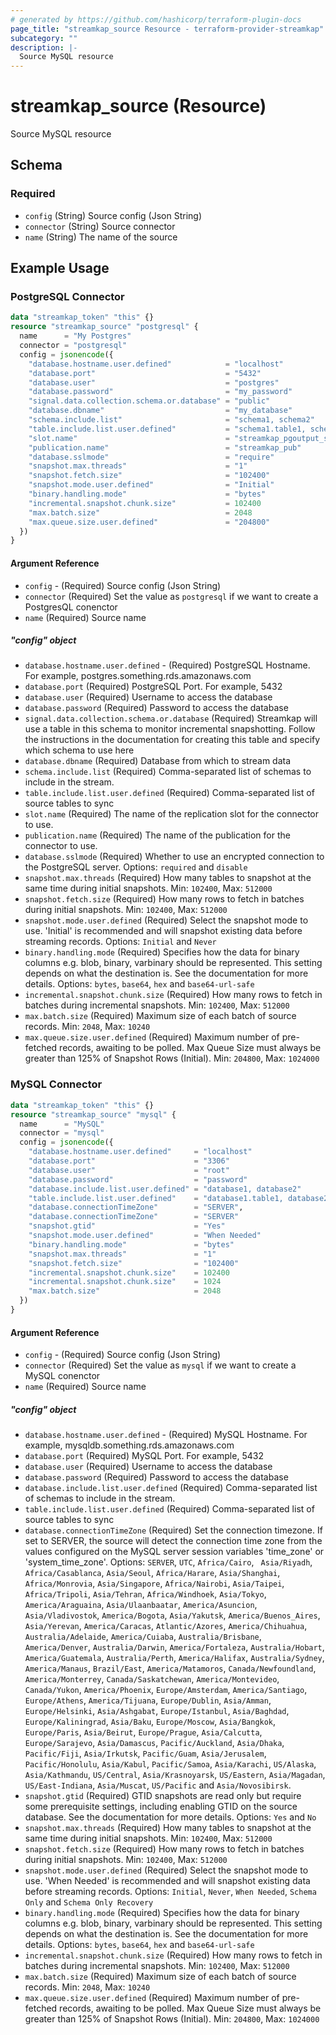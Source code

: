 ```yaml
---
# generated by https://github.com/hashicorp/terraform-plugin-docs
page_title: "streamkap_source Resource - terraform-provider-streamkap"
subcategory: ""
description: |-
  Source MySQL resource
---
```


# streamkap_source (Resource)

Source MySQL resource

<!-- schema generated by tfplugindocs -->

## Schema

### Required

- `config` (String) Source config (Json String)
- `connector` (String) Source connector
- `name` (String) The name of the source

<!-- Example -->

## Example Usage

### PostgreSQL Connector

```terraform
data "streamkap_token" "this" {}
resource "streamkap_source" "postgresql" {
  name      = "My Postgres"
  connector = "postgresql"
  config = jsonencode({
    "database.hostname.user.defined"            = "localhost"
    "database.port"                             = "5432"
    "database.user"                             = "postgres"
    "database.password"                         = "my_password"
    "signal.data.collection.schema.or.database" = "public"
    "database.dbname"                           = "my_database"
    "schema.include.list"                       = "schema1, schema2"
    "table.include.list.user.defined"           = "schema1.table1, schema2.table2, schema2.table3"
    "slot.name"                                 = "streamkap_pgoutput_slot"
    "publication.name"                          = "streamkap_pub"
    "database.sslmode"                          = "require"
    "snapshot.max.threads"                      = "1"
    "snapshot.fetch.size"                       = "102400"
    "snapshot.mode.user.defined"                = "Initial"
    "binary.handling.mode"                      = "bytes"
    "incremental.snapshot.chunk.size"           = 102400
    "max.batch.size"                            = 2048
    "max.queue.size.user.defined"               = "204800"
  })
}
```

#### Argument Reference

- `config` - (Required) Source config (Json String)
- `connector` (Required) Set the value as `postgresql` if we want to create a PostgresQL conenctor
- `name` (Required) Source name

##### "config" object

- `database.hostname.user.defined` - (Required) PostgreSQL Hostname. For example, postgres.something.rds.amazonaws.com
- `database.port` (Required) PostgreSQL Port. For example, 5432
- `database.user` (Required) Username to access the database
- `database.password` (Required) Password to access the database
- `signal.data.collection.schema.or.database` (Required) Streamkap will use a table in this schema to monitor incremental snapshotting. Follow the instructions in the documentation for creating this table and specify which schema to use here
- `database.dbname` (Required) Database from which to stream data
- `schema.include.list` (Required) Comma-separated list of schemas to include in the stream.
- `table.include.list.user.defined` (Required) Comma-separated list of source tables to sync
- `slot.name` (Required) The name of the replication slot for the connector to use.
- `publication.name` (Required) The name of the publication for the connector to use.
- `database.sslmode` (Required) Whether to use an encrypted connection to the PostgreSQL server. Options: `required` and `disable`
- `snapshot.max.threads` (Required) How many tables to snapshot at the same time during initial snapshots. Min: `102400`, Max: `512000`
- `snapshot.fetch.size` (Required) How many rows to fetch in batches during initial snapshots. Min: `102400`, Max: `512000`
- `snapshot.mode.user.defined` (Required) Select the snapshot mode to use. 'Initial' is recommended and will snapshot existing data before streaming records. Options: `Initial` and `Never`
- `binary.handling.mode` (Required) Specifies how the data for binary columns e.g. blob, binary, varbinary should be represented. This setting depends on what the destination is. See the documentation for more details. Options: `bytes`, `base64`, `hex` and `base64-url-safe`
- `incremental.snapshot.chunk.size` (Required) How many rows to fetch in batches during incremental snapshots. Min: `102400`, Max: `512000`
- `max.batch.size` (Required) Maximum size of each batch of source records. Min: `2048`, Max: `10240`
- `max.queue.size.user.defined` (Required) Maximum number of pre-fetched records, awaiting to be polled. Max Queue Size must always be greater than 125% of Snapshot Rows (Initial). Min: `204800`, Max: `1024000`

### MySQL Connector

```terraform
data "streamkap_token" "this" {}
resource "streamkap_source" "mysql" {
  name      = "MySQL"
  connector = "mysql"
  config = jsonencode({
    "database.hostname.user.defined"     = "localhost"
    "database.port"                      = "3306"
    "database.user"                      = "root"
    "database.password"                  = "password"
    "database.include.list.user.defined" = "database1, database2"
    "table.include.list.user.defined"    = "database1.table1, database2.table2",
    "database.connectionTimeZone"        = "SERVER",
    "database.connectionTimeZone"        = "SERVER"
    "snapshot.gtid"                      = "Yes"
    "snapshot.mode.user.defined"         = "When Needed"
    "binary.handling.mode"               = "bytes"
    "snapshot.max.threads"               = "1"
    "snapshot.fetch.size"                = "102400"
    "incremental.snapshot.chunk.size"    = 102400
    "incremental.snapshot.chunk.size"    = 1024
    "max.batch.size"                     = 2048
  })
}
```

#### Argument Reference

- `config` - (Required) Source config (Json String)
- `connector` (Required) Set the value as `mysql` if we want to create a MySQL conenctor
- `name` (Required) Source name

##### "config" object

- `database.hostname.user.defined` - (Required) MySQL Hostname. For example, mysqldb.something.rds.amazonaws.com
- `database.port` (Required) MySQL Port. For example, 5432
- `database.user` (Required) Username to access the database
- `database.password` (Required) Password to access the database
- `database.include.list.user.defined` (Required) Comma-separated list of schemas to include in the stream.
- `table.include.list.user.defined` (Required) Comma-separated list of source tables to sync
- `database.connectionTimeZone` (Required) Set the connection timezone. If set to SERVER, the source will detect the connection time zone from the values configured on the MySQL server session variables 'time_zone' or 'system_time_zone'. Options: `SERVER`, `UTC`, `Africa/Cairo`, ` Asia/Riyadh`, `Africa/Casablanca`, `Asia/Seoul`, `Africa/Harare`, `Asia/Shanghai`, `Africa/Monrovia`, `Asia/Singapore`, `Africa/Nairobi`, `Asia/Taipei`, `Africa/Tripoli`, `Asia/Tehran`, `Africa/Windhoek`, `Asia/Tokyo`, `America/Araguaina`, `Asia/Ulaanbaatar`, `America/Asuncion`, `Asia/Vladivostok`, `America/Bogota`, `Asia/Yakutsk`, `America/Buenos_Aires`, `Asia/Yerevan`, `America/Caracas`, `Atlantic/Azores`, `America/Chihuahua`, `Australia/Adelaide`, `America/Cuiaba`, `Australia/Brisbane`, `America/Denver`, `Australia/Darwin`, `America/Fortaleza`, `Australia/Hobart`, `America/Guatemala`, `Australia/Perth`, `America/Halifax`, `Australia/Sydney`, `America/Manaus`, `Brazil/East`, `America/Matamoros`, `Canada/Newfoundland`, `America/Monterrey`, `Canada/Saskatchewan`, `America/Montevideo`, `Canada/Yukon`, `America/Phoenix`, `Europe/Amsterdam`, `America/Santiago`, `Europe/Athens`, `America/Tijuana`, `Europe/Dublin`, `Asia/Amman`, `Europe/Helsinki`, `Asia/Ashgabat`, `Europe/Istanbul`, `Asia/Baghdad`, `Europe/Kaliningrad`, `Asia/Baku`, `Europe/Moscow`, `Asia/Bangkok`, `Europe/Paris`, `Asia/Beirut`, `Europe/Prague`, `Asia/Calcutta`, `Europe/Sarajevo`, `Asia/Damascus`, `Pacific/Auckland`, `Asia/Dhaka`, `Pacific/Fiji`, `Asia/Irkutsk`, `Pacific/Guam`, `Asia/Jerusalem`, `Pacific/Honolulu`, `Asia/Kabul`, `Pacific/Samoa`, `Asia/Karachi`, `US/Alaska`, `Asia/Kathmandu`, `US/Central`, `Asia/Krasnoyarsk`, `US/Eastern`, `Asia/Magadan`, `US/East-Indiana`, `Asia/Muscat`, `US/Pacific` and `Asia/Novosibirsk`.
- `snapshot.gtid` (Required) GTID snapshots are read only but require some prerequisite settings, including enabling GTID on the source database. See the documentation for more details. Options: `Yes` and `No`
- `snapshot.max.threads` (Required) How many tables to snapshot at the same time during initial snapshots. Min: `102400`, Max: `512000`
- `snapshot.fetch.size` (Required) How many rows to fetch in batches during initial snapshots. Min: `102400`, Max: `512000`
- `snapshot.mode.user.defined` (Required) Select the snapshot mode to use. 'When Needed' is recommended and will snapshot existing data before streaming records. Options: `Initial`, `Never`, `When Needed`, `Schema Only` and `Schema Only Recovery`
- `binary.handling.mode` (Required) Specifies how the data for binary columns e.g. blob, binary, varbinary should be represented. This setting depends on what the destination is. See the documentation for more details. Options: `bytes`, `base64`, `hex` and `base64-url-safe`
- `incremental.snapshot.chunk.size` (Required) How many rows to fetch in batches during incremental snapshots. Min: `102400`, Max: `512000`
- `max.batch.size` (Required) Maximum size of each batch of source records. Min: `2048`, Max: `10240`
- `max.queue.size.user.defined` (Required) Maximum number of pre-fetched records, awaiting to be polled. Max Queue Size must always be greater than 125% of Snapshot Rows (Initial). Min: `204800`, Max: `1024000`
